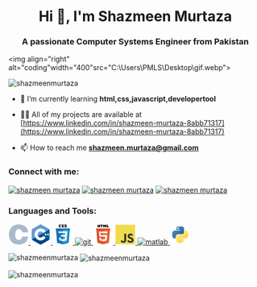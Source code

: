 <h1 align="center">Hi 👋, I'm Shazmeen Murtaza</h1>
<h3 align="center">A passionate Computer Systems Engineer from Pakistan</h3>

<img align="right" alt="coding"width="400"src="C:\Users\PMLS\Desktop\gif.webp">

<p align="left"> <img src="https://komarev.com/ghpvc/?username=shazmeenmurtaza&label=Profile%20views&color=0e75b6&style=flat" alt="shazmeenmurtaza" /> </p>

- 🌱 I’m currently learning **html,css,javascript,developertool**

- 👨‍💻 All of my projects are available at [https://www.linkedin.com/in/shazmeen-murtaza-8abb71317](https://www.linkedin.com/in/shazmeen-murtaza-8abb71317)

- 📫 How to reach me **shazmeen.murtaza@gmail.com**

<h3 align="left">Connect with me:</h3>
<p align="left">
<a href="https://linkedin.com/in/shazmeen murtaza" target="blank"><img align="center" src="https://raw.githubusercontent.com/rahuldkjain/github-profile-readme-generator/master/src/images/icons/Social/linked-in-alt.svg" alt="shazmeen murtaza" height="30" width="40" /></a>
<a href="https://fb.com/shazmeen murtaza" target="blank"><img align="center" src="https://raw.githubusercontent.com/rahuldkjain/github-profile-readme-generator/master/src/images/icons/Social/facebook.svg" alt="shazmeen murtaza" height="30" width="40" /></a>
<a href="https://instagram.com/shazmeen murtaza" target="blank"><img align="center" src="https://raw.githubusercontent.com/rahuldkjain/github-profile-readme-generator/master/src/images/icons/Social/instagram.svg" alt="shazmeen murtaza" height="30" width="40" /></a>
</p>

<h3 align="left">Languages and Tools:</h3>
<p align="left"> <a href="https://www.cprogramming.com/" target="_blank" rel="noreferrer"> <img src="https://raw.githubusercontent.com/devicons/devicon/master/icons/c/c-original.svg" alt="c" width="40" height="40"/> </a> <a href="https://www.w3schools.com/cpp/" target="_blank" rel="noreferrer"> <img src="https://raw.githubusercontent.com/devicons/devicon/master/icons/cplusplus/cplusplus-original.svg" alt="cplusplus" width="40" height="40"/> </a> <a href="https://www.w3schools.com/css/" target="_blank" rel="noreferrer"> <img src="https://raw.githubusercontent.com/devicons/devicon/master/icons/css3/css3-original-wordmark.svg" alt="css3" width="40" height="40"/> </a> <a href="https://git-scm.com/" target="_blank" rel="noreferrer"> <img src="https://www.vectorlogo.zone/logos/git-scm/git-scm-icon.svg" alt="git" width="40" height="40"/> </a> <a href="https://www.w3.org/html/" target="_blank" rel="noreferrer"> <img src="https://raw.githubusercontent.com/devicons/devicon/master/icons/html5/html5-original-wordmark.svg" alt="html5" width="40" height="40"/> </a> <a href="https://developer.mozilla.org/en-US/docs/Web/JavaScript" target="_blank" rel="noreferrer"> <img src="https://raw.githubusercontent.com/devicons/devicon/master/icons/javascript/javascript-original.svg" alt="javascript" width="40" height="40"/> </a> <a href="https://www.mathworks.com/" target="_blank" rel="noreferrer"> <img src="https://upload.wikimedia.org/wikipedia/commons/2/21/Matlab_Logo.png" alt="matlab" width="40" height="40"/> </a> <a href="https://www.python.org" target="_blank" rel="noreferrer"> <img src="https://raw.githubusercontent.com/devicons/devicon/master/icons/python/python-original.svg" alt="python" width="40" height="40"/> </a> </p>

<p><img align="left" src="https://github-readme-stats.vercel.app/api/top-langs?username=shazmeenmurtaza&show_icons=true&locale=en&layout=compact" alt="shazmeenmurtaza" /></p>

<p>&nbsp;<img align="center" src="https://github-readme-stats.vercel.app/api?username=shazmeenmurtaza&show_icons=true&locale=en" alt="shazmeenmurtaza" /></p>

<p><img align="center" src="https://github-readme-streak-stats.herokuapp.com/?user=shazmeenmurtaza&" alt="shazmeenmurtaza" /></p>

<!--
**shazmeenMurtaza/shazmeenmurtaza** is a ✨ _special_ ✨ repository because its `README.md` (this file) appears on your GitHub profile.

Here are some ideas to get you started:

- 🔭 I’m currently working on ...
- 🌱 I’m currently learning ...
- 👯 I’m looking to collaborate on ...
- 🤔 I’m looking for help with ...
- 💬 Ask me about ...
- 📫 How to reach me: ...
- 😄 Pronouns: ...
- ⚡ Fun fact: ...
-->
